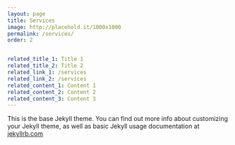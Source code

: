 ```yaml
---
layout: page
title: Services
image: http://placehold.it/1000x1000
permalink: /services/
order: 2


related_title_1: Title 1
related_title_2: Title 2
related_link_1: /services
related_link_2: /services
related_content_1: Content 1
related_content_2: Content 2
related_content_3: Content 3
---
```


This is the base Jekyll theme. You can find out more info about customizing your Jekyll theme, as well as basic Jekyll usage documentation at [jekyllrb.com](https://jekyllrb.com/)

